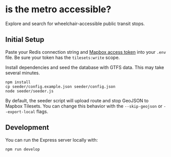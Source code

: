 # is the metro accessible?

Explore and search for wheelchair-accessible public transit stops.

## Initial Setup

Paste your Redis connection string and [Mapbox access token](https://account.mapbox.com/access-tokens/) into your `.env` file. Be sure your token has the `tilesets:write` scope.

Install dependencies and seed the database with GTFS data. This may take several minutes.

```
npm install
cp seeder/config.example.json seeder/config.json
node seeder/seeder.js
```

By default, the seeder script will upload route and stop GeoJSON to Mapbox Tilesets. You can change this behavior with the `--skip-geojson` or `--export-local` flags.

## Development

You can run the Express server locally with:

```
npm run develop
```
